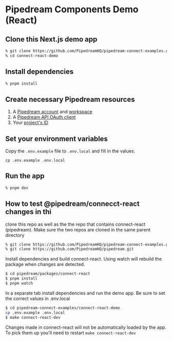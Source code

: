 # Pipedream Components Demo (React)

## Clone this Next.js demo app

```sh
% git clone https://github.com/PipedreamHQ/pipedream-connect-examples.git
% cd connect-react-demo
```

## Install dependencies

```sh
% pnpm install
```

## Create necessary Pipedream resources

1. A [Pipedream account](https://pipedream.com) and [workspace](https://pipedream.com/docs/workspaces)
2. A [Pipedream API OAuth client](https://pipedream.com/docs/rest-api/auth#creating-an-oauth-client)
3. Your [project's ID](https://pipedream.com/docs/projects#finding-your-projects-id)

## Set your environment variables

Copy the `.env.example` file to `.env.local` and fill in the values.

```
cp .env.example .env.local
```

## Run the app

```sh
% pnpm dev
```


## How to test @pipedream/connecct-react changes in thi

clone this repo as well as the the repo that contains connect-react (pipedream).
Make sure the two repos are cloned in the same parent directory

```sh
% git clone https://github.com/PipedreamHQ/pipedream-connect-examples.git
% git clone https://github.com/PipedreamHQ/pipedream.git
```

Install dependencies and build connect-react.  Using watch will rebuild the package when changes are detected.

```sh
$ cd pipedream/packages/connect-react
$ pnpm install
$ pnpm watch
```

In a separate tab install dependencies and run the demo app.  Be sure to set the correct values in .env.local

```sh
$ cd pipedream-connect-examples/connect-react-demo
cp .env.example .env.local
$ make connect-react-dev
```

Changes made in connect-react will not be automatically loaded by the app.  To pick them up you'll need to restart `make connect-react-dev`
